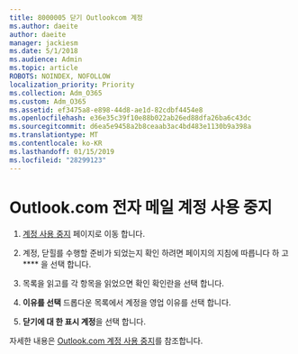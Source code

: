 ```yaml
---
title: 8000005 닫기 Outlookcom 계정
ms.author: daeite
author: daeite
manager: jackiesm
ms.date: 5/1/2018
ms.audience: Admin
ms.topic: article
ROBOTS: NOINDEX, NOFOLLOW
localization_priority: Priority
ms.collection: Adm_O365
ms.custom: Adm_O365
ms.assetid: ef3475a8-e898-44d8-ae1d-82cdbf4454e8
ms.openlocfilehash: e36e35c39f10e88b022ab26ed88dfa26ba6c43dc
ms.sourcegitcommit: d6ea5e9458a2b8ceaab3ac4bd483e1130b9a398a
ms.translationtype: MT
ms.contentlocale: ko-KR
ms.lasthandoff: 01/15/2019
ms.locfileid: "28299123"
---
```

# <a name="close-your-outlookcom-email-account"></a>Outlook.com 전자 메일 계정 사용 중지

1. [계정 사용 중지](https://go.microsoft.com/fwlink/p/?linkid=845493) 페이지로 이동 합니다. 
    
2. 계정, 닫힐를 수행할 준비가 되었는지 확인 하려면 페이지의 지침에 따릅니다 하 고 **** 을 선택 합니다. 
    
3. 목록을 읽고를 각 항목을 읽었으면 확인 확인란을 선택 합니다.
    
4. **이유를 선택** 드롭다운 목록에서 계정을 영업 이유를 선택 합니다. 
    
5. **닫기에 대 한 표시 계정**을 선택 합니다. 
    
자세한 내용은 [Outlook.com 계정 사용 중지](https://go.microsoft.com/fwlink/p/?linkid=873106)를 참조[](https://support.office.com/article/564b801e-2a47-4cb2-afa8-12ead3185038.aspx)합니다.
  

